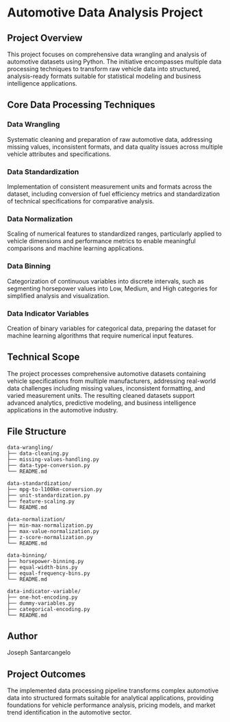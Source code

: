 # Automotive Data Analysis Project

## Project Overview
This project focuses on comprehensive data wrangling and analysis of automotive datasets using Python. The initiative encompasses multiple data processing techniques to transform raw vehicle data into structured, analysis-ready formats suitable for statistical modeling and business intelligence applications.

## Core Data Processing Techniques

### Data Wrangling
Systematic cleaning and preparation of raw automotive data, addressing missing values, inconsistent formats, and data quality issues across multiple vehicle attributes and specifications.

### Data Standardization
Implementation of consistent measurement units and formats across the dataset, including conversion of fuel efficiency metrics and standardization of technical specifications for comparative analysis.

### Data Normalization
Scaling of numerical features to standardized ranges, particularly applied to vehicle dimensions and performance metrics to enable meaningful comparisons and machine learning applications.

### Data Binning
Categorization of continuous variables into discrete intervals, such as segmenting horsepower values into Low, Medium, and High categories for simplified analysis and visualization.

### Data Indicator Variables
Creation of binary variables for categorical data, preparing the dataset for machine learning algorithms that require numerical input features.

## Technical Scope
The project processes comprehensive automotive datasets containing vehicle specifications from multiple manufacturers, addressing real-world data challenges including missing values, inconsistent formatting, and varied measurement units. The resulting cleaned datasets support advanced analytics, predictive modeling, and business intelligence applications in the automotive industry.

## File Structure
```
data-wrangling/
├── data-cleaning.py
├── missing-values-handling.py
├── data-type-conversion.py
└── README.md

data-standardization/
├── mpg-to-l100km-conversion.py
├── unit-standardization.py
├── feature-scaling.py
└── README.md

data-normalization/
├── min-max-normalization.py
├── max-value-normalization.py
├── z-score-normalization.py
└── README.md

data-binning/
├── horsepower-binning.py
├── equal-width-bins.py
├── equal-frequency-bins.py
└── README.md

data-indicator-variable/
├── one-hot-encoding.py
├── dummy-variables.py
├── categorical-encoding.py
└── README.md
```
## Author
Joseph Santarcangelo

## Project Outcomes
The implemented data processing pipeline transforms complex automotive data into structured formats suitable for analytical applications, providing foundations for vehicle performance analysis, pricing models, and market trend identification in the automotive sector.
